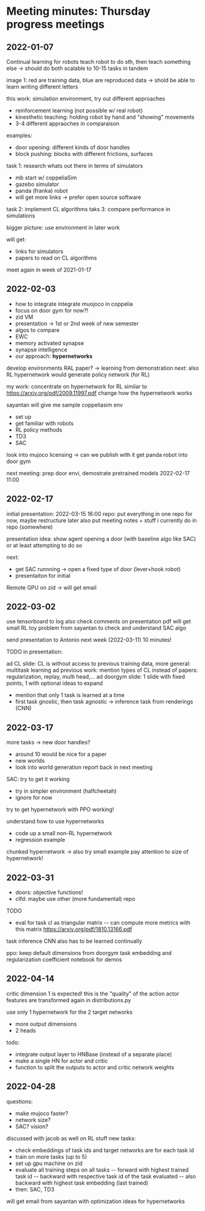 # Meeting minutes: Thursday progress meetings

## 2022-01-07

Continual learning for robots
teach robot to do sth, then teach something else -> should do both
scalable to 10-15 tasks in tandem

image 1: red are training data, blue are reproduced data
-> shold be able to learn writing different letters

this work: simulation environment, try out different approaches
* reinforcement learning (not possible w/ real robot)
* kinesthetic teaching: holding robot by hand and "showing" movements
* 3-4 different appraoches in comparaison

examples:
* door opening: different kinds of door handles
* block pushing: blocks with different frictions, surfaces

task 1: research whats out there in terms of simulators
* mb start w/ coppeliaSim
* gazebo simulator
* panda (franka) robot
* will get more links -> prefer open source software

task 2: implement CL algorithms
taks 3: compare performance in simulations

bigger picture: use environment in later work 

will get:
* links for simulators
* papers to read on CL algorithms

meet again in week of 2021-01-17

## 2022-02-03

- how to integrate integrate muojoco in coppelia
- focus on door gym for now?!
- zid VM
- presentation -> 1st or 2nd week of new semester
- algos to compare
- EWC
- memory activated synapse
- synapse intelligence
- our approach: **hypernetworks**
 
 
develop environments
RAL paper? -> learning from demonstration
next: also RL
hypernetwork would generate policy network (for RL)

my work: concentrate on hypernetwork for RL similar to https://arxiv.org/pdf/2009.11997.pdf
change how the hypernetwork works

sayantan will give me sample coppeliasim env
- set up
- get familiar with robots
- RL policy methods
 - TD3
 - SAC
 
look into mujoco licensing -> can we publish with it
get panda robot into door gym

next meeting: prep door envi, demostrate pretrained models
2022-02-17 11:00

## 2022-02-17

initial presentation: 2022-03-15 16:00
repo: put everything in one repo for now, maybe restructure later
also put meeting notes + stuff i currently do in repo (somewhere)

presentation idea: show agent opening a door (with baseline algo like SAC)
or at least attempting to do so

next:
- get SAC runnning -> open a fixed type of door (lever+hook robot)
- presentaiton for initial

Remote GPU on zid -> will get email

## 2022-03-02

use tensorboard to log
also check comments on presentation pdf
will get small RL toy problem from sayantan to check and understand SAC algo

send presentation to Antonio next week (2022-03-11)
10 minutes! 

 TODO in presentation:
 
 ad CL slide: CL is without access to previous training data, more general: multitask learning
 ad previous work: mention types of CL instead of papers: regularization, replay, multi head,...
 ad doorgym slide: 1 slide with fixed points, 1 with optional ideas to expand
  - mention that only 1 task is learned at a time
  - first task gnostic, then task agnostic -> inference task from renderings (CNN)

## 2022-03-17

more tasks -> new door handles?
 - around 10 would be nice for a paper
 - new worlds
 - look into world generation
 report back in next meeting
 
SAC: try to get it working
 - try in simpler environment (halfcheetah)
 - ignore for now

try to get hypernetwork with PPO working!

understand how to use hypernetworks
 - code up a small non-RL hypernetwork
 - regression example
 
chunked hypernetwork -> also try small example
pay attention to size of hypernetwork!

## 2022-03-31

- doors: objective functions!
- clfd: maybe use other (more fundamental) repo


TODO
- eval for task cl as triangular matrix
 -- can compute more metrics with this matrix https://arxiv.org/pdf/1810.13166.pdf
 
task inference CNN also has to be learned continually

ppo: keep default dimensions from doorgym
task embedding and regularization coefficient
notebook for demos

## 2022-04-14

critic dimension 1 is expected! this is the "quality" of the action
actor features are transformed again in distributions.py

use only 1 hypernetwork for the 2 target networks
 - more output dimensions
 - 2 heads
 
todo: 
 - integrate output layer to HNBase (instead of a separate place)
 - make a single HN for actor and critic
 - function to split the outputs to actor and critic network weights


## 2022-04-28

questions:
 - make mujoco faster?
 - network size?
 - SAC? vision?

discussed with jacob as well on RL stuff
new tasks:

 - check embeddings of task ids and target networks are for each task id
 - train on more tasks (up to 5)
 - set up gpu machine on zid
 - evaluate all training steps on all tasks
  -- forward with highest trained task id
  -- backward with respective task id of the task evaluated
  -- also backward with highest task embedding (last trained)
 - then: SAC, TD3

will get email from sayantan with optimization ideas for hypernetworks